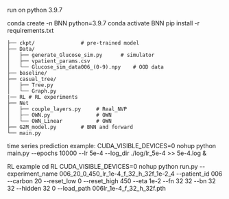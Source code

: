run on python 3.9.7

conda create -n BNN python=3.9.7
conda activate BNN
pip install -r requirements.txt

```
├── ckpt/               # pre-trained model
├── Data/
│   ├── generate_Glucose_sim.py      # simulator 
│   ├── vpatient_params.csv
│   └── Glucose_sim_data006_(0-9).npy    # OOD data
├── baseline/
├── casual_tree/
│   ├── Tree.py
│   └── Graph.py
|── RL # RL experiments
├── Net
│   ├── couple_layers.py     # Real_NVP
│   ├── OWN.py               # OWN
│   └── OWN_Linear           # OWN
├── G2M_model.py        # BNN and forward
└── main.py
 ```

time series prediction example:
CUDA_VISIBLE_DEVICES=0 nohup python main.py --epochs 10000 --lr 5e-4 --log_dir ./log/lr_5e-4 >> 5e-4.log &

RL example
cd RL
CUDA_VISIBLE_DEVICES=0 nohup python run.py --experiment_name 006_20_0_450_lr_1e-4_f_32_h_32f_1e-2_4  --patient_id 006 --carbon 20 --reset_low 0 --reset_high 450 --eta 1e-2 --fn 32 32 --bn 32 32 --hidden 32 0  --load_path 006lr_1e-4_f_32_h_32f.pth